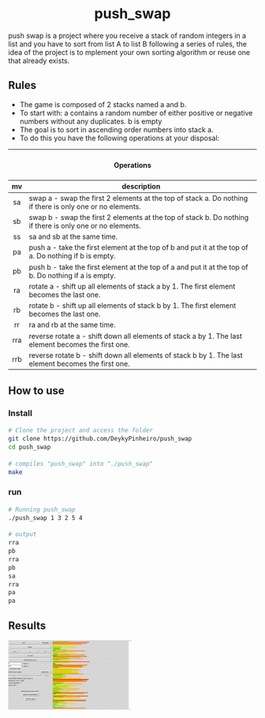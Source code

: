 <h1 align="center">push_swap</h1>

push swap is a project where you receive a stack of random integers in a list and you have to sort from list A to list B following a series of rules, the idea of the project is to mplement your own sorting algorithm or reuse one that already exists.

## Rules
* The game is composed of 2 stacks named a and b.
* To start with:
a contains a random number of either positive or negative numbers without
any duplicates.
b is empty
* The goal is to sort in ascending order numbers into stack a.
* To do this you have the following operations at your disposal:

<table>
	<thead>
		<tr>
			<th colspan=3><h4>Operations</h4></th>
		</tr>
		<tr>
			<th>mv</th>
			<th>description</th>
		</tr>
	</thead>
	<tbody>
	</thead>
		<tr>
			<td align="center">sa</td>
			<td>swap a - swap the first 2 elements at the top of stack a. Do nothing if there is only one or no elements.</td>
		</tr>
		<tr>
			<td align="center">sb</td>
			<td>swap b - swap the first 2 elements at the top of stack b. Do nothing if there is only one or no elements.</td>
		</tr>
		<tr>
			<td align="center">ss</td>
			<td>sa and sb at the same time.</td>
		</tr>
		<tr>
			<td align="center">pa</td>
			<td>push a - take the first element at the top of b and put it at the top of a. Do nothing if b is empty.</td>
		</tr>
		<tr>
			<td align="center">pb</td>
			<td>push b - take the first element at the top of a and put it at the top of b. Do nothing if a is empty.</td>
		</tr>
		<tr>
			<td align="center">ra</td>
			<td>rotate a - shift up all elements of stack a by 1. The first element becomes the last one.</td>
		</tr>
		<tr>
			<td align="center">rb</td>
			<td>rotate b - shift up all elements of stack b by 1. The first element becomes the last one.</td>
		</tr>
		<tr>
			<td align="center">rr</td>
			<td>ra and rb at the same time.</td>
		</tr>
		<tr>
			<td align="center">rra</td>
			<td>reverse rotate a - shift down all elements of stack a by 1. The last element becomes the first one.</td>
		</tr>
		<tr>
			<td align="center">rrb</td>
			<td>reverse rotate b - shift down all elements of stack b by 1. The last element becomes the first one.</td>
		</tr>
	</tbody>
</table>

## How to use
### Install
```bash
# Clone the project and access the folder
git clone https://github.com/DeykyPinheiro/push_swap
cd push_swap

# compiles "push_swap" into "./push_swap"
make
```
### run
```bash
# Running push_swap
./push_swap 1 3 2 5 4

# output
rra
pb
rra
pb
sa
rra
pa
pa
```
## Results

![alt text](/assets/gif/run.gif)
